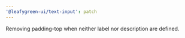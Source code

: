 ```yaml
---
'@leafygreen-ui/text-input': patch
---
```


Removing padding-top when neither label nor description are defined.
